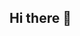 ## Hi there 👋

<!--
**Archichokeee/Archichokeee** is a ✨ _special_ ✨ repository because its `README.md` (this file) appears on your GitHub profile.
-->

